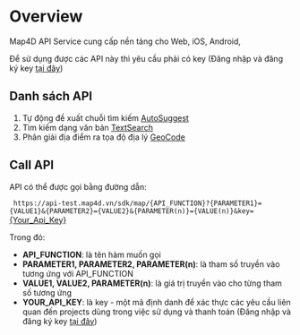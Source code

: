 # Overview

Map4D API Service cung cấp nền tảng cho Web, iOS, Android,

Để sử dụng được các API này thì yêu cầu phải có key (Đăng nhập và đăng ký key [tại đây](https://map.map4d.vn/))

## Danh sách API
1. Tự động đề xuất chuỗi tìm kiếm [AutoSuggest](api_autosuggest.md)
2. Tìm kiếm dạng văn bản [TextSearch](api_text_search.md)
3. Phân giải địa điểm ra tọa độ địa lý [GeoCode](api_geocode_v2)

## Call API
API có thể được gọi bằng đường dẫn:

`
https://api-test.map4d.vn/sdk/map/{API_FUNCTION}?{PARAMETER1}={VALUE1}&{PARAMETER2}={VALUE2}&{PARAMETER(n)}={VALUE(n)}&key=`[{Your_Api_Key}](https://map.map4d.vn/user/access-key/add) 

Trong đó:
- **API_FUNCTION**: là tên hàm muốn gọi
- **PARAMETER1, PARAMETER2, PARAMETER(n)**: là tham số truyền vào tương ứng với API_FUNCTION
- **VALUE1, VALUE2, PARAMETER(n)**: là giá trị truyền vào cho từng tham số tương ứng
- **YOUR_API_KEY**: là key - một mã định danh để xác thực các yêu cầu liên quan đến projects dùng trong việc sử dụng và thanh toán (Đăng nhập và đăng ký key [tại đây](https://map.map4d.vn/user/access-key/add))
